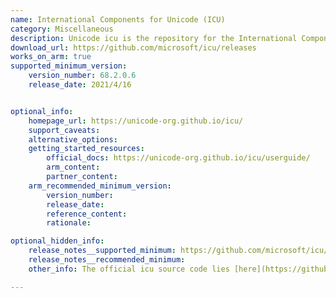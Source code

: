 ```yaml
---
name: International Components for Unicode (ICU)
category: Miscellaneous
description: Unicode icu is the repository for the International Components for Unicode.
download_url: https://github.com/microsoft/icu/releases
works_on_arm: true
supported_minimum_version:
    version_number: 68.2.0.6
    release_date: 2021/4/16


optional_info:
    homepage_url: https://unicode-org.github.io/icu/
    support_caveats:
    alternative_options:
    getting_started_resources:
        official_docs: https://unicode-org.github.io/icu/userguide/
        arm_content:
        partner_content:
    arm_recommended_minimum_version:
        version_number:
        release_date:
        reference_content:
        rationale:

optional_hidden_info:
    release_notes__supported_minimum: https://github.com/microsoft/icu/releases/tag/v68.2.0.6
    release_notes__recommended_minimum:
    other_info: The official icu source code lies [here](https://github.com/unicode-org/icu). However, it releases official artifacts for windows ARM64. Microsoft global foundation team has [forked official icu repo](https://github.com/microsoft/icu) and added support for Linux/ARM64 with prebuild releases starting from version 68.2.0.6 onwards.

---
```

